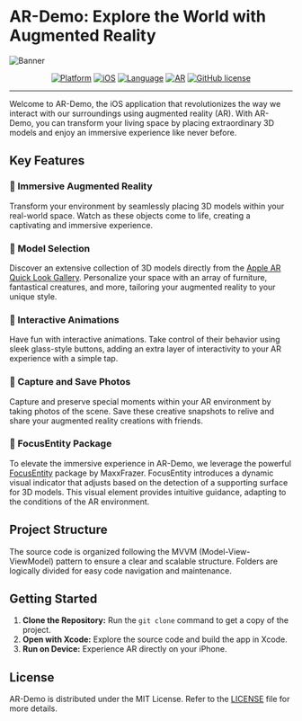 # AR-Demo: Explore the World with Augmented Reality

![Banner](https://drive.google.com/uc?export=view&id=1knCwnSMBi9Z-eZi8wFsYBF-3VIQ_0IY-)

<div align="center">
 
[![Platform](https://img.shields.io/badge/platform-iPhone-blue)](https://developer.apple.com/ios/)
[![iOS](https://img.shields.io/badge/iOS-17.0-blue)](https://developer.apple.com/ios/)
[![Language](https://img.shields.io/badge/language-Swift-orange.svg)](https://swift.org/)
[![AR](https://img.shields.io/badge/AR-Enabled-success)](https://developer.apple.com/augmented-reality/)
[![GitHub license](https://img.shields.io/badge/license-MIT-007AFF.svg)](https://github.com/VitoGallo/AR-Demo/blob/main/LICENSE)
</div>

---

Welcome to AR-Demo, the iOS application that revolutionizes the way we interact with our surroundings using augmented reality (AR). With AR-Demo, you can transform your living space by placing extraordinary 3D models and enjoy an immersive experience like never before.

## Key Features

### 🌈 Immersive Augmented Reality
Transform your environment by seamlessly placing 3D models within your real-world space. Watch as these objects come to life, creating a captivating and immersive experience.

### 🚀 Model Selection
Discover an extensive collection of 3D models directly from the [Apple AR Quick Look Gallery](https://developer.apple.com/arkit/gallery/). Personalize your space with an array of furniture, fantastical creatures, and more, tailoring your augmented reality to your unique style.

### 🎉 Interactive Animations
Have fun with interactive animations. Take control of their behavior using sleek glass-style buttons, adding an extra layer of interactivity to your AR experience with a simple tap.

### 📸 Capture and Save Photos
Capture and preserve special moments within your AR environment by taking photos of the scene. Save these creative snapshots to relive and share your augmented reality creations with friends.

### 🎯 FocusEntity Package
To elevate the immersive experience in AR-Demo, we leverage the powerful [FocusEntity](https://github.com/maxxfrazer/FocusEntity) package by MaxxFrazer. FocusEntity introduces a dynamic visual indicator that adjusts based on the detection of a supporting surface for 3D models. This visual element provides intuitive guidance, adapting to the conditions of the AR environment.

## Project Structure

The source code is organized following the MVVM (Model-View-ViewModel) pattern to ensure a clear and scalable structure. Folders are logically divided for easy code navigation and maintenance.

## Getting Started

1. **Clone the Repository:** Run the `git clone` command to get a copy of the project.
2. **Open with Xcode:** Explore the source code and build the app in Xcode.
3. **Run on Device:** Experience AR directly on your iPhone.

## License

AR-Demo is distributed under the MIT License. Refer to the [LICENSE](LICENSE) file for more details.
